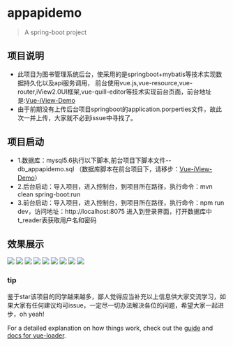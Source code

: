 # appapidemo

> A spring-boot project

## 项目说明

- 此项目为图书管理系统后台，使采用的是springboot+mybatis等技术实现数据持久化以及api服务调用，
前台使用vue.js,vue-resource,vue-router,iView2.0UI框架,vue-quill-editor等技术实现前台页面，前台地址是:[Vue-iView-Demo](https://github.com/yangyuscript/Vue-iView-demo.git)
- 由于前期没有上传后台项目springboot的application.porperties文件，故此次一并上传，大家就不必到issue中寻找了。

## 项目启动
- 1.数据库：mysql5.6执行以下脚本,前台项目下脚本文件--db_appapidemo.sql  （数据库脚本在前台项目下，请移步：[Vue-iView-Demo](https://github.com/yangyuscript/Vue-iView-demo.git)）
- 2.后台启动：导入项目，进入控制台，到项目所在路径，执行命令：mvn clean spring-boot:run
- 3.前台启动：导入项目，进入控制台，到项目所在路径，执行命令：npm run dev，访问地址：http://localhost:8075  进入到登录界面，打开数据库中t_reader表获取用户名和密码


## 效果展示
![](https://github.com/yangyuscript/Vue-iView-demo/blob/master/static/1.png?raw=true)
![](https://github.com/yangyuscript/Vue-iView-demo/blob/master/static/2.png?raw=true)
![](https://github.com/yangyuscript/Vue-iView-demo/blob/master/static/3.png?raw=true)
![](https://github.com/yangyuscript/Vue-iView-demo/blob/master/static/4.png?raw=true)
![](https://github.com/yangyuscript/Vue-iView-demo/blob/master/static/5.png?raw=true)
![](https://github.com/yangyuscript/Vue-iView-demo/blob/master/static/6.png?raw=true)
![](https://github.com/yangyuscript/Vue-iView-demo/blob/master/static/7.png?raw=true)
![](https://github.com/yangyuscript/Vue-iView-demo/blob/master/static/8.png?raw=true)
![](https://github.com/yangyuscript/Vue-iView-demo/blob/master/static/9.png?raw=true)


### tip
鉴于star该项目的同学越来越多，鄙人觉得应当补充以上信息供大家交流学习，如果大家有任何建议均可issue，一定尽一切办法解决各位的问题，希望大家一起进步，oh yeah!

For a detailed explanation on how things work, check out the [guide](http://vuejs-templates.github.io/webpack/) and [docs for vue-loader](http://vuejs.github.io/vue-loader).
